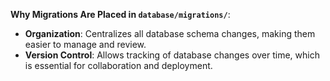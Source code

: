 **Why Migrations Are Placed in `database/migrations/`**:

- **Organization**: Centralizes all database schema changes, making them easier to manage and review.
- **Version Control**: Allows tracking of database changes over time, which is essential for collaboration and deployment.